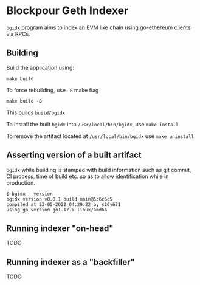 # Blockpour Geth Indexer
`bgidx` program aims to index an EVM like chain using go-ethereum clients via RPCs.

## Building
Build the application using:
```
make build
```
To force rebuilding, use `-B` make flag
```
make build -B
```
This builds `build/bgidx`

To install the built `bgidx` into `/usr/local/bin/bgidx`, use `make install`

To remove the artifact located at `/usr/local/bin/bgidx` use `make uninstall`

## Asserting version of a built artifact
`bgidx` while building is stamped with build information such as git commit, CI process, time of build etc. so as to allow identification while in production.
```
$ bgidx --version
bgidx version v0.0.1 build main@5c6c6c5
compiled at 23-05-2022 04:29:22 by s20y671
using go version go1.17.8 linux/amd64
```

## Running indexer "on-head"
TODO

## Running indexer as a "backfiller"
TODO